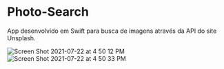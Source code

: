 # Photo-Search
App desenvolvido em Swift para busca de imagens através da API do site Unsplash.

![Screen Shot 2021-07-22 at 4 50 12 PM](https://user-images.githubusercontent.com/59899994/126826225-921b100d-4c00-4ebf-8146-6e0bd654e9d3.png)
![Screen Shot 2021-07-22 at 4 50 33 PM](https://user-images.githubusercontent.com/59899994/126826227-925f2eb3-fcef-49fe-9742-c7d200d635ac.png)

